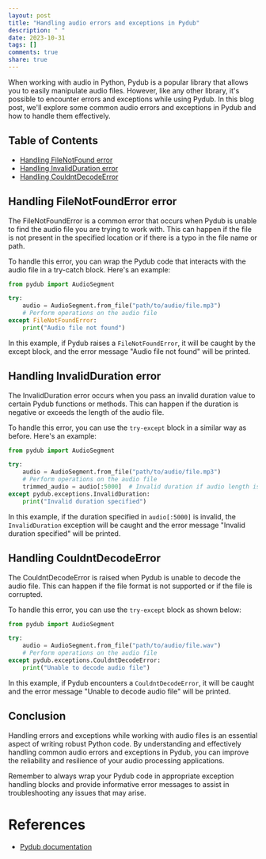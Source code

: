 ```yaml
---
layout: post
title: "Handling audio errors and exceptions in Pydub"
description: " "
date: 2023-10-31
tags: []
comments: true
share: true
---
```


When working with audio in Python, Pydub is a popular library that allows you to easily manipulate audio files. However, like any other library, it's possible to encounter errors and exceptions while using Pydub. In this blog post, we'll explore some common audio errors and exceptions in Pydub and how to handle them effectively.

## Table of Contents
- [Handling FileNotFound error](#handling-filenotfound-error)
- [Handling InvalidDuration error](#handling-invalidduration-error)
- [Handling CouldntDecodeError](#handling-couldntdecodeerror)

## Handling FileNotFoundError error

The FileNotFoundError is a common error that occurs when Pydub is unable to find the audio file you are trying to work with. This can happen if the file is not present in the specified location or if there is a typo in the file name or path.

To handle this error, you can wrap the Pydub code that interacts with the audio file in a try-catch block. Here's an example:

```python
from pydub import AudioSegment

try:
    audio = AudioSegment.from_file("path/to/audio/file.mp3")
    # Perform operations on the audio file
except FileNotFoundError:
    print("Audio file not found")
```

In this example, if Pydub raises a `FileNotFoundError`, it will be caught by the except block, and the error message "Audio file not found" will be printed.

## Handling InvalidDuration error

The InvalidDuration error occurs when you pass an invalid duration value to certain Pydub functions or methods. This can happen if the duration is negative or exceeds the length of the audio file.

To handle this error, you can use the `try-except` block in a similar way as before. Here's an example:

```python
from pydub import AudioSegment

try:
    audio = AudioSegment.from_file("path/to/audio/file.mp3")
    # Perform operations on the audio file
    trimmed_audio = audio[:5000]  # Invalid duration if audio length is less than 5 seconds
except pydub.exceptions.InvalidDuration:
    print("Invalid duration specified")
```

In this example, if the duration specified in `audio[:5000]` is invalid, the `InvalidDuration` exception will be caught and the error message "Invalid duration specified" will be printed.

## Handling CouldntDecodeError

The CouldntDecodeError is raised when Pydub is unable to decode the audio file. This can happen if the file format is not supported or if the file is corrupted.

To handle this error, you can use the `try-except` block as shown below:

```python
from pydub import AudioSegment

try:
    audio = AudioSegment.from_file("path/to/audio/file.wav")
    # Perform operations on the audio file
except pydub.exceptions.CouldntDecodeError:
    print("Unable to decode audio file")
```

In this example, if Pydub encounters a `CouldntDecodeError`, it will be caught and the error message "Unable to decode audio file" will be printed.

## Conclusion

Handling errors and exceptions while working with audio files is an essential aspect of writing robust Python code. By understanding and effectively handling common audio errors and exceptions in Pydub, you can improve the reliability and resilience of your audio processing applications.

Remember to always wrap your Pydub code in appropriate exception handling blocks and provide informative error messages to assist in troubleshooting any issues that may arise.

# References
- [Pydub documentation](https://github.com/jiaaro/pydub)